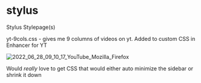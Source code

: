 # stylus
 Stylus Stylepage(s)

yt-9cols.css - gives me 9 columns of videos on yt. Added to custom CSS in Enhancer for YT

![2022_06_28_09_10_17_YouTube_Mozilla_Firefox](https://user-images.githubusercontent.com/7597785/176200599-591249b4-36b6-4101-8373-9ae28093d286.png)


Would *really* love to get CSS that would either auto minimize the sidebar or shrink it down
